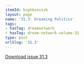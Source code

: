 ```yaml
---
itemId: bcphbzoxivb
layout: page
name: '31.3: Dreaming Politics'
tags:
- hasTag: dreamnetwork
- hasTag: dream-network-volume-31
type: post
urlSlug: '31.3'
---
```

<a href="../files/pdfs/Volume_31/31.3_politics.pdf" download="">Download issue 31.3</a>